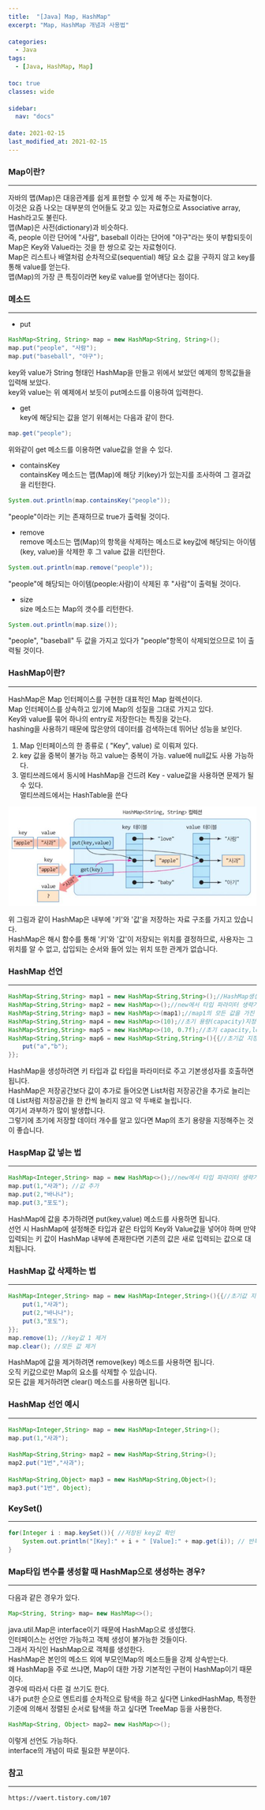 ```yaml
---
title:  "[Java] Map, HashMap"
excerpt: "Map, HashMap 개념과 사용법"

categories:
  - Java
tags:
  - [Java, HashMap, Map]

toc: true
classes: wide

sidebar:
  nav: "docs"

date: 2021-02-15
last_modified_at: 2021-02-15
---
```


### Map이란?
---
자바의 맵(Map)은 대응관계를 쉽게 표현할 수 있게 해 주는 자료형이다.<br>
이것은 요즘 나오는 대부분의 언어들도 갖고 있는 자료형으로 Associative array, Hash라고도 불린다.<br>
맵(Map)은 사전(dictionary)과 비슷하다.<br>
즉, people 이란 단어에 "사람", baseball 이라는 단어에 "야구"라는 뜻이 부합되듯이 Map은 Key와 Value라는 것을 한 쌍으로 갖는 자료형이다.<br>
Map은 리스트나 배열처럼 순차적으로(sequential) 해당 요소 값을 구하지 않고 key를 통해 value를 얻는다.<br>
맵(Map)의 가장 큰 특징이라면 key로 value를 얻어낸다는 점이다.

### 메소드
---
- put<br>

```java
HashMap<String, String> map = new HashMap<String, String>();
map.put("people", "사람");
map.put("baseball", "야구");
```

key와 value가 String 형태인 HashMap을 만들고 위에서 보았던 예제의 항목값들을 입력해 보았다.<br>
key와 value는 위 예제에서 보듯이 put메소드를 이용하여 입력한다.

- get<br>
key에 해당되는 값을 얻기 위해서는 다음과 같이 한다.

```java
map.get("people");
```

위와같이 get 메소드를 이용하면 value값을 얻을 수 있다.

- containsKey<br>
containsKey 메소드는 맵(Map)에 해당 키(key)가 있는지를 조사하여 그 결과값을 리턴한다.

```java
System.out.println(map.containsKey("people"));
```

"people"이라는 키는 존재하므로 true가 출력될 것이다.

- remove<br>
remove 메소드는 맵(Map)의 항목을 삭제하는 메소드로 key값에 해당되는 아이템(key, value)을 삭제한 후 그 value 값을 리턴한다.

```java
System.out.println(map.remove("people"));
```

"people"에 해당되는 아이템(people:사람)이 삭제된 후 "사람"이 출력될 것이다.

- size<br>
size 메소드는 Map의 갯수를 리턴한다.

```java
System.out.println(map.size());
```

"people", "baseball" 두 값을 가지고 있다가 "people"항목이 삭제되었으므로 1이 출력될 것이다.

### HashMap이란?
---
HashMap은 Map 인터페이스를 구현한 대표적인 Map 컬렉션이다.<br>
Map 인터페이스를 상속하고 있기에 Map의 성질을 그대로 가지고 있다.<br>
Key와 value를 묶어 하나의 entry로 저장한다는 특징을 갖는다.<br>
hashing을 사용하기 때문에 많은양의 데이터를 검색하는데 뛰어난 성능을 보인다.

1. Map 인터페이스의 한 종류로 ( "Key", value) 로 이뤄져 있다.
2. key 값을 중복이 불가능 하고 value는 중복이 가능. value에 null값도 사용 가능하다.
3. 멀티쓰레드에서 동시에 HashMap을 건드려 Key - value값을 사용하면 문제가 될 수 있다.<br>멀티쓰레드에서는 HashTable을 쓴다

![Spring_HashMap](/imgsrc/Spring_HashMap.JPG)<br>

위 그림과 같이 HashMap은 내부에 '키'와 '값'을 저장하는 자료 구조를 가지고 있습니다.<br>
HashMap은 해시 함수를 통해 '키'와 '값'이 저장되는 위치를 결정하므로, 사용자는 그 위치를 알 수 없고, 삽입되는 순서와 들어 있는 위치 또한 관계가 없습니다. 

### HashMap 선언
---

```java
HashMap<String,String> map1 = new HashMap<String,String>();//HashMap생성
HashMap<String,String> map2 = new HashMap<>();//new에서 타입 파라미터 생략가능
HashMap<String,String> map3 = new HashMap<>(map1);//map1의 모든 값을 가진 HashMap생성
HashMap<String,String> map4 = new HashMap<>(10);//초기 용량(capacity)지정
HashMap<String,String> map5 = new HashMap<>(10, 0.7f);//초기 capacity,load factor지정
HashMap<String,String> map6 = new HashMap<String,String>(){{//초기값 지정
    put("a","b");
}};
```

HashMap을 생성하려면 키 타입과 값 타입을 파라미터로 주고 기본생성자를 호출하면 됩니다.<br>
HashMap은 저장공간보다 값이 추가로 들어오면 List처럼 저장공간을 추가로 늘리는데 List처럼 저장공간을 한 칸씩 늘리지 않고 약 두배로 늘립니다.<br>
여기서 과부하가 많이 발생합니다.<br>
그렇기에 초기에 저장할 데이터 개수를 알고 있다면 Map의 초기 용량을 지정해주는 것이 좋습니다.

### HaspMap 값 넣는 법
---

```java
HashMap<Integer,String> map = new HashMap<>();//new에서 타입 파라미터 생략가능
map.put(1,"사과"); //값 추가
map.put(2,"바나나");
map.put(3,"포도");
```
HashMap에 값을 추가하려면 put(key,value) 메소드를 사용하면 됩니다.<br>
선언 시 HashMap에 설정해준 타입과 같은 타입의 Key와 Value값을 넣어야 하며 만약 입력되는 키 값이 HashMap 내부에 존재한다면 기존의 값은 새로 입력되는 값으로 대치됩니다.

### HashMap 값 삭제하는 법
---

```java
HashMap<Integer,String> map = new HashMap<Integer,String>(){{//초기값 지정
    put(1,"사과");
    put(2,"바나나");
    put(3,"포도");
}};
map.remove(1); //key값 1 제거
map.clear(); //모든 값 제거
```

HashMap에 값을 제거하려면 remove(key) 메소드를 사용하면 됩니다.<br>
오직 키값으로만 Map의 요소를 삭제할 수 있습니다.<br>
모든 값을 제거하려면 clear() 메소드를 사용하면 됩니다.

### HashMap 선언 예시
---

```java
HashMap<Integer,String> map = new HashMap<Integer,String>();
map.put(1,"사과");

HashMap<String,String> map2 = new HashMap<String,String>();
map2.put("1번","사과");

HashMap<String,Object> map3 = new HashMap<String,Object>();
map3.put("1번", Object);
```

### KeySet()
---

```java
for(Integer i : map.keySet()){ //저장된 key값 확인
    System.out.println("[Key]:" + i + " [Value]:" + map.get(i)); // 반복문을 돌려서 설정하는 예시
}
```

### Map타입 변수를 생성할 때 HashMap으로 생성하는 경우?
---
다음과 같은 경우가 있다.

```java
Map<String, String> map= new HashMap<>();
```

java.util.Map은 interface이기 때문에 HashMap으로 생성했다.<br>
인터페이스는 선언만 가능하고 객체 생성이 불가능한 것들이다.<br>
그래서 자식인 HashMap으로 객체를 생성한다.<br>
HashMap은 본인의 메소드 외에 부모인Map의 메소드들을 강제 상속받는다.<br>
왜 HashMap을 주로 쓰냐면, Map이 대한 가장 기본적인 구현이 HashMap이기 때문이다.<br>
경우에 따라서 다른 걸 쓰기도 한다.<br>
내가 put한 순으로 엔트리를 순차적으로 탐색을 하고 싶다면 LinkedHashMap, 특정한 기준에 의해서 정렬된 순서로 탐색을 하고 싶다면 TreeMap 등을 사용한다.

```java
HashMap<String, Object> map2= new HashMap<>();
```

이렇게 선언도 가능하다.<br>
interface의 개념이 따로 필요한 부분이다.

### 참고
---

```
https://vaert.tistory.com/107
```
